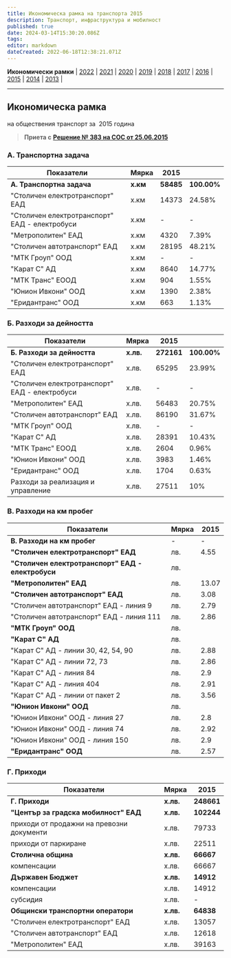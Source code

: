 ```yaml
---
title: Икономическа рамка на транспорта 2015
description: Транспорт, инфраструктура и мобилност
published: true
date: 2024-03-14T15:30:20.086Z
tags: 
editor: markdown
dateCreated: 2022-06-18T12:38:21.071Z
---
```


**Икономически рамки** | [2022](/bg/economics-and-society/economic-framework/2022) | [2021](/bg/economics-and-society/economic-framework/2021) | [2020](/bg/economics-and-society/economic-framework/2020) | [2019](/bg/economics-and-society/economic-framework/2019) | [2018](/bg/economics-and-society/economic-framework/2018) | [2017](/bg/economics-and-society/economic-framework/2017) | [2016](/bg/economics-and-society/economic-framework/2016) | [2015](/bg/economics-and-society/economic-framework/2015) | [2014](/bg/economics-and-society/economic-framework/2014) | [2013](/bg/economics-and-society/economic-framework/2013) |

---

## **Икономическа рамка**  
на обществения транспорт за  2015 година

> **Приета с** [**Решение № 383 на СОС от 25.06.2015**](http://trinmo.org/bg/politics/sofia-council-decisions#%D1%80%D0%B5%D1%88%D0%B5%D0%BD%D0%B8%D0%B5-no383-%D0%BD%D0%B0-%D1%81%D0%BE%D1%81-%D0%BE%D1%82-25062015)

### **А. Транспортна задача**

| Показатели | Мярка | 2015 |     |
| --- | --- | --- | --- |
| **А. Транспортна задача** | **х.км** | **58485** | **100.00%** |
| "Столичен електротранспорт" ЕАД | х.км | 14373 | 24.58% |
| "Столичен електротранспорт" ЕАД - електробуси | х.км | \-  | \-  |
| "Метрополитен" ЕАД | х.км | 4320 | 7.39% |
| "Столичен автотранспорт" ЕАД | х.км | 28195 | 48.21% |
| "МТК Гроуп" ООД | х.км | \-  | \-  |
| "Карат С" АД | х.км | 8640 | 14.77% |
| "МТК Транс" ЕООД | х.км | 904 | 1.55% |
| "Юнион Ивкони" ООД | х.км | 1390 | 2.38% |
| "Еридантранс" ООД | х.км | 663 | 1.13% |

### Б. Разходи за дейността

| Показатели | Мярка | 2015 |     |
| --- | --- | --- | --- |
| **Б. Разходи за дейността** | **х.лв.** | **272161** | **100.00%** |
| "Столичен електротранспорт" ЕАД | х.лв. | 65295 | 23.99% |
| "Столичен електротранспорт" ЕАД - електробуси | х.лв. | \-  | \-  |
| "Метрополитен" ЕАД | х.лв. | 56483 | 20.75% |
| "Столичен автотранспорт" ЕАД | х.лв. | 86190 | 31.67% |
| "МТК Гроуп" ООД | х.лв. | \-  | \-  |
| "Карат С" АД | х.лв. | 28391 | 10.43% |
| "МТК Транс" ЕООД | х.лв. | 2604 | 0.96% |
| "Юнион Ивкони" ООД | х.лв. | 3983 | 1.46% |
| "Еридантранс" ООД | х.лв. | 1704 | 0.63% |
| Разходи за реализация и управление | х.лв. | 27511 | 10% |

### В. Разходи на км пробег

| Показатели | Мярка | 2015 |
| --- | --- | --- |
| **В. Разходи на км пробег** | -   | -   |
| **"Столичен електротранспорт" ЕАД** | лв. | 4.55 |
| **"Столичен електротранспорт" ЕАД - електробуси** | лв. |     |
| **"Метрополитен" ЕАД** | лв. | 13.07 |
| **"Столичен автотранспорт" ЕАД** | лв. | 3.08 |
| "Столичен автотранспорт" ЕАД - линия 9 | лв. | 2.79 |
| "Столичен автотранспорт" ЕАД - линия 111 | лв. | 2.86 |
| **"МТК Гроуп" ООД** | лв. |     |
| **"Карат С" АД** | лв. |     |
| "Карат С" АД - линии 30, 42, 54, 90 | лв. | 2.88 |
| "Карат С" АД - линии 72, 73 | лв. | 2.86 |
| "Карат С" АД - линия 84 | лв. | 2.9 |
| "Карат С" АД - линия 404 | лв. | 2.91 |
| "Карат С" АД - линии от пакет 2 | лв. | 3.56 |
| **"Юнион Ивкони" ООД** | лв. |     |
| "Юнион Ивкони" ООД - линия 27 | лв. | 2.8 |
| "Юнион Ивкони" ООД - линия 74 | лв. | 2.92 |
| "Юнион Ивкони" ООД - линия 150 | лв. | 2.9 |
| **"Еридантранс" ООД** | лв. | 2.57 |

### Г. Приходи

| **Показатели** | **Мярка** | **2015** |
| --- | --- | --- |
| **Г. Приходи** | **х.лв.** | **248661** |
| **"Център за градска мобилност" ЕАД** | **х.лв.** | **102244** |
| приходи от продажни на превозни документи | х.лв. | 79733 |
| приходи от паркиране | х.лв. | 22511 |
| **Столична община** | **х.лв.** | **66667** |
| компенсации | х.лв. | 66667 |
| **Държавен Бюджет** | **х.лв.** | **14912** |
| компенсации | х.лв. | 14912 |
| субсидия | х.лв. | \-  |
| **Общински транспортни оператори** | **х.лв.** | **64838** |
| "Столичен електротранспорт" ЕАД | х.лв. | 13057 |
| "Столичен автотранспорт" ЕАД | х.лв. | 12618 |
| "Метрополитен" ЕАД | х.лв. | 39163 |